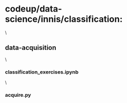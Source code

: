 # codeup/data-science/innis/classification:
\
## data-acquisition
\
### classification_exercises.ipynb
\
### acquire.py